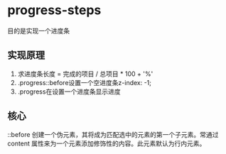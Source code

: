 # progress-steps
目的是实现一个进度条

## 实现原理
1. 求进度条长度  = 完成的项目 / 总项目 * 100 + '%'
2. .progress::before设置一个空进度条z-index: -1;
3. .progress在设置一个进度条显示进度

## 核心
::before 创建一个伪元素，其将成为匹配选中的元素的第一个子元素。常通过 content 属性来为一个元素添加修饰性的内容。此元素默认为行内元素。